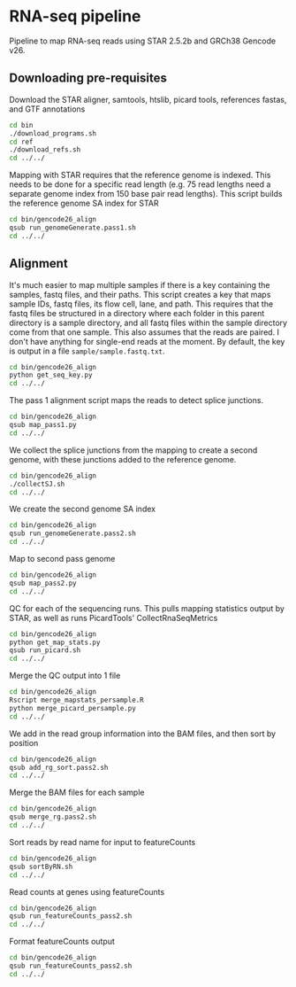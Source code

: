 # RNA-seq pipeline

Pipeline to map RNA-seq reads using STAR 2.5.2b and GRCh38 Gencode v26.

## Downloading pre-requisites

Download the STAR aligner, samtools, htslib, 
picard tools, references fastas, and GTF annotations
```bash
cd bin
./download_programs.sh
cd ref
./download_refs.sh
cd ../../
```

Mapping with STAR requires that the reference genome is indexed. This 
needs to be done for a specific read length (e.g. 75 read lengths need a 
separate genome index from 150 base pair read lengths). This script 
builds the reference genome SA index for STAR
```bash
cd bin/gencode26_align
qsub run_genomeGenerate.pass1.sh
cd ../../
```

## Alignment

It's much easier to map multiple samples if there is a key containing the 
samples, fastq files, and their paths. This script creates a key that 
maps sample IDs, fastq files, its flow cell, lane, and path. This requires 
that the fastq files be structured in a directory where each folder in this 
parent directory is a sample directory, and all fastq files within the sample 
directory come from that one sample. This also assumes that the reads are 
paired. I don't have anything for single-end reads at the moment. By 
default, the key is output in a file `sample/sample.fastq.txt`.

```bash
cd bin/gencode26_align
python get_seq_key.py
cd ../../
```

The pass 1 alignment script maps the reads to detect splice junctions.

```bash
cd bin/gencode26_align
qsub map_pass1.py
cd ../../
```

We collect the splice junctions from the mapping to create a second genome, with these 
junctions added to the reference genome.
```bash
cd bin/gencode26_align
./collectSJ.sh
cd ../../
```

We create the second genome SA index

```bash
cd bin/gencode26_align
qsub run_genomeGenerate.pass2.sh
cd ../../
```

Map to second pass genome

```bash
cd bin/gencode26_align
qsub map_pass2.py
cd ../../
```

QC for each of the sequencing runs. This pulls mapping statistics output by STAR, as well as runs 
PicardTools' CollectRnaSeqMetrics

```bash
cd bin/gencode26_align
python get_map_stats.py
qsub run_picard.sh
cd ../../
```

Merge the QC output into 1 file

```bash
cd bin/gencode26_align
Rscript merge_mapstats_persample.R
python merge_picard_persample.py
cd ../../
```

We add in the read group information into the BAM files, and then sort by position

```bash
cd bin/gencode26_align
qsub add_rg_sort.pass2.sh
cd ../../
```

Merge the BAM files for each sample

```bash
cd bin/gencode26_align
qsub merge_rg.pass2.sh
cd ../../
```

Sort reads by read name for input to featureCounts

```bash
cd bin/gencode26_align
qsub sortByRN.sh
cd ../../
```

Read counts at genes using featureCounts

```bash
cd bin/gencode26_align
qsub run_featureCounts_pass2.sh
cd ../../
```

Format featureCounts output

```bash
cd bin/gencode26_align
qsub run_featureCounts_pass2.sh
cd ../../
```



